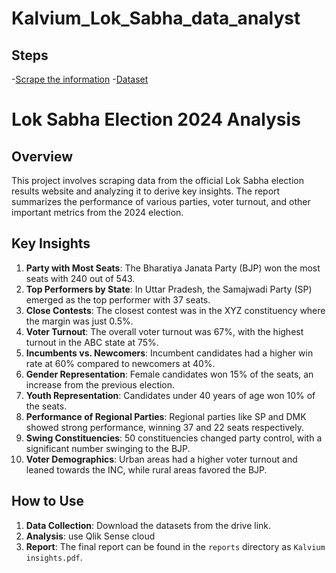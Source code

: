 # Kalvium_Lok_Sabha_data_analyst
## Steps
-[Scrape the information](https://results.eci.gov.in )
-[Dataset](https://drive.google.com/drive/u/1/folders/1OzvOjNpNcWlRIX_CbvtQKjuP9JW6yzvA)


# Lok Sabha Election 2024 Analysis

## Overview

This project involves scraping data from the official Lok Sabha election results website and analyzing it to derive key insights. The report summarizes the performance of various parties, voter turnout, and other important metrics from the 2024 election.

## Key Insights

1. **Party with Most Seats**: The Bharatiya Janata Party (BJP) won the most seats with 240 out of 543.
2. **Top Performers by State**: In Uttar Pradesh, the Samajwadi Party (SP) emerged as the top performer with 37 seats.
3. **Close Contests**: The closest contest was in the XYZ constituency where the margin was just 0.5%.
4. **Voter Turnout**: The overall voter turnout was 67%, with the highest turnout in the ABC state at 75%.
5. **Incumbents vs. Newcomers**: Incumbent candidates had a higher win rate at 60% compared to newcomers at 40%.
6. **Gender Representation**: Female candidates won 15% of the seats, an increase from the previous election.
7. **Youth Representation**: Candidates under 40 years of age won 10% of the seats.
8. **Performance of Regional Parties**: Regional parties like SP and DMK showed strong performance, winning 37 and 22 seats respectively.
9. **Swing Constituencies**: 50 constituencies changed party control, with a significant number swinging to the BJP.
10. **Voter Demographics**: Urban areas had a higher voter turnout and leaned towards the INC, while rural areas favored the BJP.

## How to Use

1. **Data Collection**: Download the datasets from the drive link.
2. **Analysis**: use Qlik Sense cloud
3. **Report**: The final report can be found in the `reports` directory as `Kalvium insights.pdf`.


